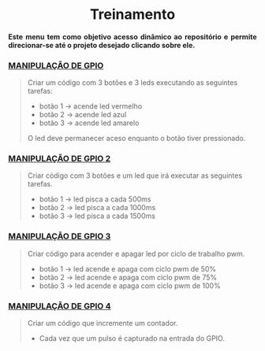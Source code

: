 <h1 align="center">Treinamento</h1>
<h4 align="justify">Este menu tem como objetivo acesso dinâmico ao repositório e permite direcionar-se até o projeto desejado clicando sobre ele.</h1>

### [MANIPULAÇÃO DE GPIO](Button_LED)
> Criar um código com 3 botões e 3 leds executando as seguintes tarefas:
> 
>* botão 1 -> acende led vermelho
>* botão 2 -> acende led azul
>* botão 3 -> acende led amarelo
>
> O led deve permanecer aceso enquanto o botão tiver pressionado.

### [MANIPULAÇÃO DE GPIO 2](Button_Time_LED)
> Criar código com 3 botões e um led que irá executar as seguintes tarefas.
>* botão 1 -> led pisca a cada 500ms
>* botão 2 -> led pisca a cada 1000ms
>* botão 3 -> led pisca a cada 1500ms

### [MANIPULAÇÃO DE GPIO 3](Button_PWM_LED)
> Criar código para acender e apagar led por ciclo de trabalho pwm.
>* botão 1 -> led acende e apaga com ciclo pwm de 50%
>* botão 2 -> led acende e apaga com ciclo pwm de 75%
>* botão 3 -> led acende e apaga com ciclo pwm de 100%

### [MANIPULAÇÃO DE GPIO 4](Contador_Pulsos)
> Criar um código que incremente um contador.
>* Cada vez que um pulso é capturado na entrada do GPIO.
